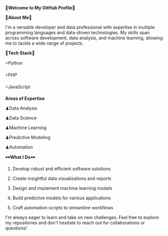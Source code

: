 🌟**Welcome to My GitHub Profile**🌟

🌟**About Me**🌟

I'm a versatile developer and data professional with expertise in multiple programming languages and data-driven technologies. My skills span across software development, data analysis, and machine learning, allowing me to tackle a wide range of projects.

🦾**Tech Stack**🦾

⚡Python

⚡PHP

⚡JavaScript

**Areas of Expertise**

♟Data Analysis

♟Data Science

♟Machine Learning

♟Predictive Modeling

♟Automation

🕶**What I Do**🕶

1. Develop robust and efficient software solutions

2. Create insightful data visualizations and reports

3. Design and implement machine learning models

4. Build predictive models for various applications

5. Craft automation scripts to streamline workflows

I'm always eager to learn and take on new challenges. Feel free to explore my repositories and don't hesitate to reach out for collaborations or questions!

